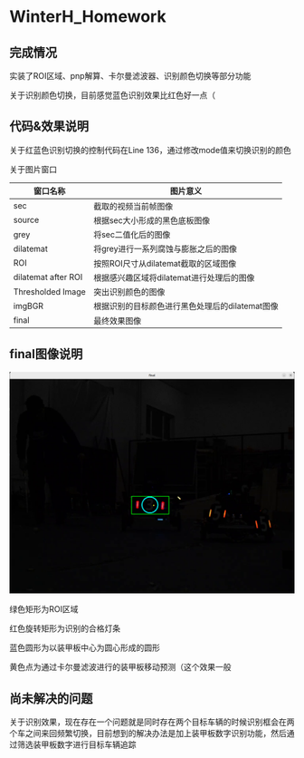 # WinterH_Homework

## 完成情况

实装了ROI区域、pnp解算、卡尔曼滤波器、识别颜色切换等部分功能

关于识别颜色切换，目前感觉蓝色识别效果比红色好一点（

## 代码&效果说明

关于红蓝色识别切换的控制代码在Line 136，通过修改mode值来切换识别的颜色

关于图片窗口

|窗口名称|图片意义|
|----|----|
|sec|截取的视频当前帧图像|
|source|根据sec大小形成的黑色底板图像|
|grey|将sec二值化后的图像|
|dilatemat|将grey进行一系列腐蚀与膨胀之后的图像|
|ROI|按照ROI尺寸从dilatemat截取的区域图像|
|dilatemat after ROI|根据感兴趣区域将dilatemat进行处理后的图像|
|Thresholded Image|突出识别颜色的图像|
|imgBGR|根据识别的目标颜色进行黑色处理后的dilatemat图像|
|final|最终效果图像|

## final图像说明

![final_sample](https://github.com/ch-zxc/WinterH_Final/blob/master/final_pic_sample.png)

绿色矩形为ROI区域

红色旋转矩形为识别的合格灯条

蓝色圆形为以装甲板中心为圆心形成的圆形

黄色点为通过卡尔曼滤波进行的装甲板移动预测（这个效果一般

## 尚未解决的问题

关于识别效果，现在存在一个问题就是同时存在两个目标车辆的时候识别框会在两个车之间来回频繁切换，目前想到的解决办法是加上装甲板数字识别功能，然后通过筛选装甲板数字进行目标车辆追踪